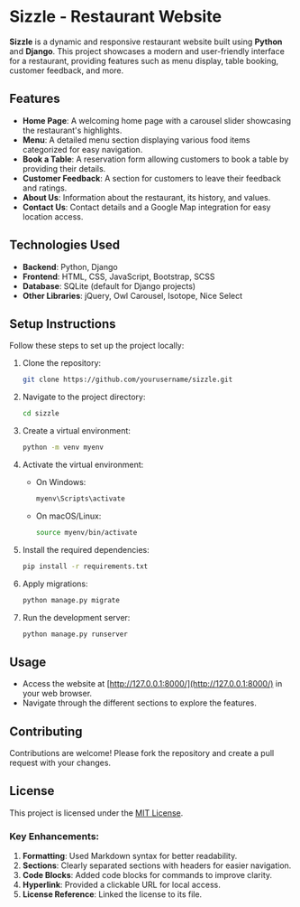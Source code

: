 # Sizzle - Restaurant Website

**Sizzle** is a dynamic and responsive restaurant website built using **Python** and **Django**. This project showcases a modern and user-friendly interface for a restaurant, providing features such as menu display, table booking, customer feedback, and more.

## Features

- **Home Page**: A welcoming home page with a carousel slider showcasing the restaurant's highlights.
- **Menu**: A detailed menu section displaying various food items categorized for easy navigation.
- **Book a Table**: A reservation form allowing customers to book a table by providing their details.
- **Customer Feedback**: A section for customers to leave their feedback and ratings.
- **About Us**: Information about the restaurant, its history, and values.
- **Contact Us**: Contact details and a Google Map integration for easy location access.

## Technologies Used

- **Backend**: Python, Django
- **Frontend**: HTML, CSS, JavaScript, Bootstrap, SCSS
- **Database**: SQLite (default for Django projects)
- **Other Libraries**: jQuery, Owl Carousel, Isotope, Nice Select

## Setup Instructions

Follow these steps to set up the project locally:

1. Clone the repository:
   ```bash
   git clone https://github.com/yourusername/sizzle.git
   ```

2. Navigate to the project directory:
   ```bash
   cd sizzle
   ```

3. Create a virtual environment:
   ```bash
   python -m venv myenv
   ```

4. Activate the virtual environment:
   - On Windows:
     ```bash
     myenv\Scripts\activate
     ```
   - On macOS/Linux:
     ```bash
     source myenv/bin/activate
     ```

5. Install the required dependencies:
   ```bash
   pip install -r requirements.txt
   ```

6. Apply migrations:
   ```bash
   python manage.py migrate
   ```

7. Run the development server:
   ```bash
   python manage.py runserver
   ```

## Usage

- Access the website at [http://127.0.0.1:8000/](http://127.0.0.1:8000/) in your web browser.
- Navigate through the different sections to explore the features.

## Contributing

Contributions are welcome! Please fork the repository and create a pull request with your changes.

## License

This project is licensed under the [MIT License](LICENSE).

### Key Enhancements:
1. **Formatting**: Used Markdown syntax for better readability.
2. **Sections**: Clearly separated sections with headers for easier navigation.
3. **Code Blocks**: Added code blocks for commands to improve clarity.
4. **Hyperlink**: Provided a clickable URL for local access.
5. **License Reference**: Linked the license to its file.

